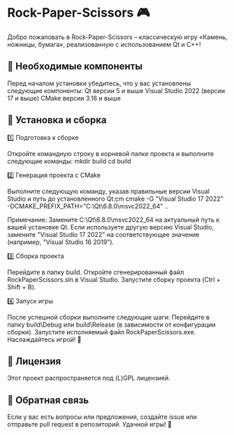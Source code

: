 # Rock-Paper-Scissors 🎮

Добро пожаловать в Rock-Paper-Scissors – классическую игру «Камень, ножницы, бумага», реализованную с использованием Qt и C++!

## 📌 Необходимые компоненты

Перед началом установки убедитесь, что у вас установлены следующие компоненты:
Qt версии 5 и выше
Visual Studio 2022 (версии 17 и выше)
CMake версии 3.16 и выше

## 🔧 Установка и сборка
1️⃣ Подготовка к сборке

Откройте командную строку в корневой папке проекта и выполните следующие команды:
mkdir build
cd build

2️⃣ Генерация проекта с CMake

Выполните следующую команду, указав правильные версии Visual Studio и путь до установленного Qt:cm
cmake -G "Visual Studio 17 2022" -DCMAKE_PREFIX_PATH="C:\Qt\6.8.0\msvc2022_64" .. 

Примечание:
Замените C:\Qt\6.8.0\msvc2022_64 на актуальный путь к вашей установке Qt.
Если используете другую версию Visual Studio, замените "Visual Studio 17 2022" на соответствующее значение (например, "Visual Studio 16 2019").

3️⃣ Сборка проекта

Перейдите в папку build.
Откройте сгенерированный файл RockPaperScissors.sln в Visual Studio.
Запустите сборку проекта (Ctrl + Shift + B).

4️⃣ Запуск игры

После успешной сборки выполните следующие шаги:
Перейдите в папку build\Debug или build\Release (в зависимости от конфигурации сборки).
Запустите исполняемый файл RockPaperScissors.exe.
Наслаждайтесь игрой! 🎉

## 📜 Лицензия
Этот проект распространяется под (L)GPL лицензией.

## 📩 Обратная связь
Если у вас есть вопросы или предложения, создайте issue или отправьте pull request в репозиторий. Удачной игры! 🚀
